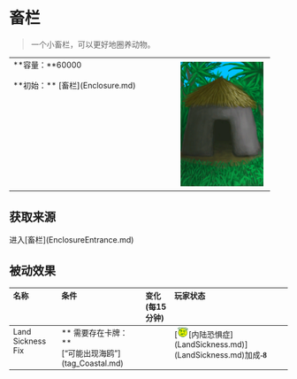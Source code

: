 # 畜栏  
> 一个小畜栏，可以更好地圈养动物。  
  
<style>
        .table0421 th,td{
            text-align:left;
            vertical-align:top;
        }
        </style><table class="table table-bordered table0421" data-toggle="table"  data-show-header="false"><thead style="display:none"><tr ><th  style="width:50%;"  >title</th><th  style="width:50%;"  ></th></tr></thead><tr ><td  style="width:50%;"  >**容量：**60000<br><br>**初始：**	[畜栏](Enclosure.md)</td><td  style="width:50%;"  ><div style="float:right; margin:5px"><div class="gamecard" style="width:150px; height:225px;"><a href="Env_Enclosure.md" style="color:black"><img decoding="async" src="../wiki/Sprite/MudHut.png" class="cardimage" style="max-width:150px;max-height:225px;"><span style="font-size: 25px;">畜栏</span></a></div></div></td></tr></tbody></table>  
  
## 获取来源  
<div style="display:inline-block"><div class="gamedatalist" style="text-align:left;min-width:200px;min-height:0px;"><div style="display:inline-block"><div style="display:inline-block;vertical-align:middle;">进入</div><div style="display:inline-block;vertical-align:middle;">[畜栏](EnclosureEntrance.md)</div></div></div></div>  
  
## 被动效果  
<style>
        .table8461 th,td{
            text-align:left;
            vertical-align:top;
        }
        </style><table class="table table-bordered table8461" data-toggle="table"  ><thead style=""><tr ><th  style=""  >名称</th><th  style=""  >条件</th><th  style=""  data-sortable="true"  >变化(每15分钟)</th><th  style=""  >玩家状态</th></tr></thead><tr ><td  style=""  >Land Sickness Fix</td><td  style=""  >** 需要存在卡牌：**<br>[“可能出现海鸥”](tag_Coastal.md)</td><td  style=""  ></td><td  style=""  >[<div style="width:20px;display:inline-block;text-align:center"><img decoding="async" src="../wiki/Sprite/Dizzy.png" href="a.md" style="max-width:20px;max-height:20px;"></div>[内陆恐惧症](LandSickness.md)](LandSickness.md)加成<span style="font-family:ui-monospace"><b>-8</b></span></td></tr></tbody></table>  
  


<script>document.title="畜栏 - 卡牌生存百科 Card Survival Wiki";</script>